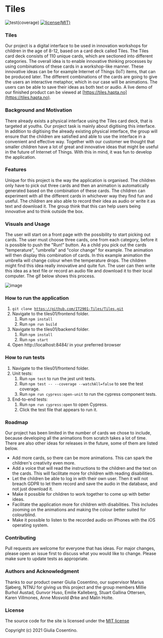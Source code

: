 # Tiles

![test(coverage)](https://img.shields.io/badge/test%20coverage-47%2C77%25-orange)
[![license(MIT)](https://img.shields.io/badge/license-MIT-green)](LICENSE)

### Tiles
Our project is a digital interface to be used in innovation workshops for children in the age of 8-12, based on a card deck called Tiles. The Tiles card deck consists of 110 unique cards, which are sectioned into different categories. The overall idea is to enable innovative thinking processes by using combinations of these cards in a workshop-like manner. These innovative ideas can be for example Internet of Things (IoT) items, that can be produced later. The different combinations of the cards are going to give the users an interactive metaphor, which in our case will be animations. The users can be able to save their ideas as both text or audio. A live demo of our finished product can be viewed at [https://tiles.hapta.no](https://tiles.hapta.no).

### Background and Motivation 
There already exists a physical interface using the Tiles card deck, that is targeted at youths. Our project task is mainly about digitising this interface. In addition to digitising the already existing physical interface, the group will ensure that the children are satisfied and able to use the interface in a convenient and effective way. Together with our customer we thought that smaller children have a lot of great and innovative ideas that might be useful in the future of Internet of Things. With this in mind, it was fun to develop the application.

### Features
Unique for this project is the way the application is organised. The children only have to pick out three cards and then an animation is automatically generated based on the combination of these cards. The children can experiment with all the different cards in whichever way they find fun and useful. The children are also able to record their idea as audio or write it as text and download it. The group think that this can help users being innovative and to think outside the box.

### Visuals and Usage
The user will start on a front page with the possibility to start picking out cards. The user must choose three cards, one from each category, before it is possible to push the "Run!" button. As a child you pick out the cards "temperature", "umbrella" and "color change" for example. The animation will then display this combination of cards. In this example animation the umbrella will change colour when the temperature drops. The children might find this idea really innovative and quite fun. The user can then write this idea as a text file or record an audio file and download it to their local computer.
The gif below shows this process.

![image](https://user-images.githubusercontent.com/42800220/114179432-42f0d180-993f-11eb-9346-3843a9b4651d.gif)

### How to run the application
1. <code>git clone https://github.com/IT2901-Tiles/Tiles.git</code>
2. Navigate to the tiles01/frontend folder.
    1. Run <code>npm install</code>
    2. Run <code>npm run build</code>
3. Navigate to the tiles01/backend folder.
    1. Run <code>npm install</code>
    2. Run <code>npm start</code>
4. Open http://localhost:8484/ in your preferred browser

### How to run tests

1. Navigate to the tiles01/frontend folder.
2. Unit tests:
    1. Run <code>npm test</code> to run the jest unit tests.
    2. Run <code>npm test -- --coverage --watchAll=false</code> to see the test coverage.
    3. Run <code>npm run cypress:open-unit</code> to run the cypress component tests.
3. End-to-end tests:
    1. Run <code>npm run cypress:open</code> to open Cypress.
    2. Click the test file that appears to run it.

### Roadmap
Our project has been limited in the number of cards we chose to include, because developing all the animations from scratch takes a lot of time. There are also other ideas for releases in the future, some of them are listed below.
* Add more cards, so there can be more animations. This can spark the children's creativity even more.
* Add a voice that will read the instructions to the children and the text on the cards. This will facilitate more for children with reading disabilities.
* Let the children be able to log in with their own user. Then it will not breach GDPR to let them record and save the audio in the database, and not just download it.
* Make it possible for children to work together to come up with better ideas.
* Facilitate the application more for children with disabilities. This includes zooming on the animations and making the colour better suited for colourblind.
* Make it possible to listen to the recorded audio on iPhones with the iOS operating system.

### Contributing
Pull requests are welcome for everyone that has ideas. For major changes, please open an issue first to discuss what you would like to change.
Please make sure to update tests as appropriate.

### Authors and Acknowledgment
Thanks to our product owner Giulia Cosentino, our supervisor Marius Sjøberg, NTNU for giving us this project and the group members Millie Burhol Austad, Gunvor Huso, Emilie Kalleberg, Stuart Gallina Ottersen, Karen Villmones, Anne Mosvold Ørke and Malin Holte.

### License
The source code for the site is licensed under the [MIT license](LICENSE)

Copyright (c) 2021 Giulia Cosentino.
